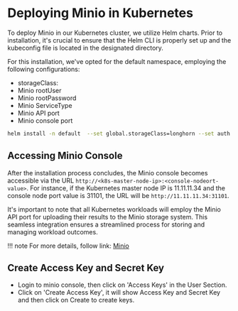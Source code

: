 # Deploying Minio in Kubernetes

To deploy Minio in our Kubernetes cluster, we utilize Helm charts. Prior to installation, it's crucial to ensure that the Helm CLI is properly set up and the kubeconfig file is located in the designated directory.

For this installation, we've opted for the default namespace, employing the following configurations:

- storageClass:  
- Minio rootUser
- Minio rootPassword
- Minio ServiceType
- Minio API port
- Minio console port

```bash
helm install -n default  --set global.storageClass=longhorn --set auth.rootUser=admin --set auth.rootPassword=test123456 --set service.type=NodePort --set service.nodePorts.api=31100 --set service.nodePorts.console=31101 my-release oci://registry-1.docker.io/bitnamicharts/minio
```

## Accessing Minio Console

After the installation process concludes, the Minio console becomes accessible via the URL `http://<k8s-master-node-ip>:<console-nodeort-value>`. For instance, if the Kubernetes master node IP is 11.11.11.34 and the console node port value is 31101, the URL will be `http://11.11.11.34:31101`.

It's important to note that all Kubernetes workloads will employ the Minio API port for uploading their results to the Minio storage system. This seamless integration ensures a streamlined process for storing and managing workload outcomes.


!!! note
    For more details, follow link: [Minio](https://artifacthub.io/packages/helm/bitnami/minio)


## Create Access Key and Secret Key

- Login to minio console, then click on 'Access Keys' in the User Section.
- Click on 'Create Access Key', it will show Access Key and Secret Key and then click on Create to create keys. 